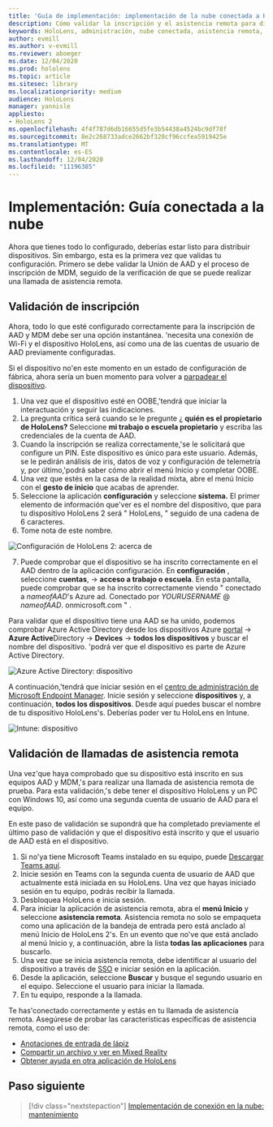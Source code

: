```yaml
---
title: 'Guía de implementación: implementación de la nube conectada a HoloLens 2 a escala con asistencia remota-implementar'
description: Cómo validar la inscripción y el asistencia remota para dispositivos HoloLens en una red conectada en la nube
keywords: HoloLens, administración, nube conectada, asistencia remota, AAD, Azure AD, MDM, administración de dispositivos móviles
author: evmill
ms.author: v-evmill
ms.reviewer: aboeger
ms.date: 12/04/2020
ms.prod: hololens
ms.topic: article
ms.sitesec: library
ms.localizationpriority: medium
audience: HoloLens
manager: yannisle
appliesto:
- HoloLens 2
ms.openlocfilehash: 4f4f787d6db16655d5fe3b54438a4524bc9df78f
ms.sourcegitcommit: 8e2c268733adce2662bf320cf96ccfea5919425e
ms.translationtype: MT
ms.contentlocale: es-ES
ms.lasthandoff: 12/04/2020
ms.locfileid: "11196385"
---
```

# Implementación: Guía conectada a la nube

Ahora que tienes todo lo configurado, deberías estar listo para distribuir dispositivos. Sin embargo, esta es la primera vez que validas tu configuración. Primero se debe validar la Unión de AAD y el proceso de inscripción de MDM, seguido de la verificación de que se puede realizar una llamada de asistencia remota.

## Validación de inscripción

Ahora, todo lo que esté configurado correctamente para la inscripción de AAD y MDM debe ser una opción instantánea. &#39;necesita una conexión de Wi-Fi y el dispositivo HoloLens, así como una de las cuentas de usuario de AAD previamente configuradas.

Si el dispositivo no&#39;en este momento en un estado de configuración de fábrica, ahora sería un buen momento para volver a [parpadear el dispositivo](https://docs.microsoft.com/hololens/hololens-recovery#clean-reflash-the-device).

1. Una vez que el dispositivo esté en OOBE,&#39;tendrá que iniciar la interactuación y seguir las indicaciones. 
1. La pregunta crítica será cuando se le pregunte ¿ **quién es el propietario de HoloLens?** Seleccione **mi trabajo o escuela propietario** y escriba las credenciales de la cuenta de AAD.
1. Cuando la inscripción se realiza correctamente,&#39;se le solicitará que configure un PIN. Este dispositivo es único para este usuario. Además, se le pedirán análisis de iris, datos de voz y configuración de telemetría y, por último,&#39;podrá saber cómo abrir el menú Inicio y completar OOBE.
1. Una vez que estés en la casa de la realidad mixta, abre el menú Inicio con el **gesto de inicio** que acabas de aprender. 
1. Seleccione la aplicación **configuración** y seleccione **sistema.** El primer elemento de información que&#39;ver es el nombre del dispositivo, que para tu dispositivo HoloLens 2 será &quot; HoloLens, &quot; seguido de una cadena de 6 caracteres. 
1. Tome nota de este nombre.

![Configuración de HoloLens 2: acerca de](./images/hololens2-settings-about.jpg)

7. Puede comprobar que el dispositivo se ha inscrito correctamente en el AAD dentro de la aplicación configuración. En **configuración** , seleccione **cuentas**,  ->  **acceso a trabajo o escuela**. En esta pantalla, puede comprobar que se ha inscrito correctamente viendo &quot; conectado a _nameofAAD_&#39;s Azure ad. Conectado por _YOURUSERNAME_ @ _nameofAAD_. onmicrosoft.com &quot; .

Para validar que el dispositivo tiene una AAD se ha unido, podemos comprobar Azure Active Directory desde los dispositivos Azure [portal](https://portal.azure.com/#home)  ->  **Azure Active**Directory  ->  **Devices**  ->  **todos los dispositivos** y buscar el nombre del dispositivo. &#39;podrá ver que el dispositivo es parte de Azure Active Directory.

![Azure Active Directory: dispositivo](./images/aad-enrollment.png)

A continuación,&#39;tendrá que iniciar sesión en el [centro de administración de Microsoft Endpoint Manager](https://endpoint.microsoft.com/#home). Inicie sesión y seleccione **dispositivos** y, a continuación, **todos los dispositivos**. Desde aquí puedes buscar el nombre de tu dispositivo HoloLens&#39;s. Deberías poder ver tu HoloLens en Intune.

![Intune: dispositivo](./images/endpoint-all-devices-enrolled.png)

## Validación de llamadas de asistencia remota

Una vez&#39;que haya comprobado que su dispositivo está inscrito en sus equipos AAD y MDM,&#39;s para realizar una llamada de asistencia remota de prueba. Para esta validación,&#39;s debe tener el dispositivo HoloLens y un PC con Windows 10, así como una segunda cuenta de usuario de AAD para el equipo.

En este paso de validación se supondrá que ha completado previamente el último paso de validación y que el dispositivo está inscrito y que el usuario de AAD está en el dispositivo.

1. Si no&#39;ya tiene Microsoft Teams instalado en su equipo, puede [Descargar Teams aquí](https://www.microsoft.com/microsoft-365/microsoft-teams/download-app).
2. Inicie sesión en Teams con la segunda cuenta de usuario de AAD que actualmente está iniciada en su HoloLens. Una vez que hayas iniciado sesión en tu equipo, podrás recibir la llamada.
3. Desbloquea HoloLens e inicia sesión.
4. Para iniciar la aplicación de asistencia remota, abra el **menú Inicio** y seleccione **asistencia remota**. Asistencia remota no solo se empaqueta como una aplicación de la bandeja de entrada pero está anclado al menú Inicio de HoloLens 2&#39;s. En un evento que no&#39;ve que está anclado al menú Inicio y, a continuación, abre la lista **todas las aplicaciones** para buscarlo.
5. Una vez que se inicia asistencia remota, debe identificar al usuario del dispositivo a través de [SSO](https://docs.microsoft.com/azure/active-directory/manage-apps/what-is-single-sign-on) e iniciar sesión en la aplicación.
6. Desde la aplicación, seleccione **Buscar** y busque el segundo usuario en el equipo. Seleccione el usuario para iniciar la llamada.
7. En tu equipo, responde a la llamada.

Te has&#39;conectado correctamente y estás en tu llamada de asistencia remota. Asegúrese de probar las características específicas de asistencia remota, como el uso de:

- [Anotaciones de entrada de lápiz](https://docs.microsoft.com/dynamics365/mixed-reality/remote-assist/add-annotations-hololens)
- [Compartir un archivo y ver en Mixed Reality](https://docs.microsoft.com/dynamics365/mixed-reality/remote-assist/display-save-files)
- [Obtener ayuda en otra aplicación de HoloLens](https://docs.microsoft.com/dynamics365/mixed-reality/remote-assist/get-help-hololens-app-hololens)

## Paso siguiente

> [!div class="nextstepaction"]
> [Implementación de conexión en la nube: mantenimiento](hololens2-cloud-connected-maintain.md)